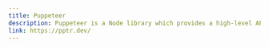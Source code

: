 ```yaml
---
title: Puppeteer
description: Puppeteer is a Node library which provides a high-level API to control Chrome or Chromium over the DevTools Protocol .
link: https://pptr.dev/
---
```

